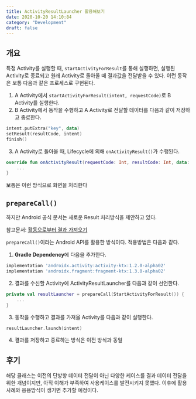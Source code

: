 ```yaml
---
title: ActivityResultLauncher 활용해보기
date: 2020-10-20 14:10:84
category: "Development"
draft: false
---
```


## 개요

특정 Activity를 실행할 때, `startActivityForResult`를 통해 실행하면, 실행된 Activity로 종료되고 원래 Activity로 돌아올 때 결과값을 전달받을 수 있다.
이런 동작은 보통 다음과 같은 프로세스로 구현된다.

1. A Activity에서 `startActivityForResult(intent, requestCode)`로 B Activity를 실행한다.
2. B Activity에서 동작을 수행하고 A Activity로 전달할 데이터를 다음과 같이 저장하고 종료한다.

```kotlin
intent.putExtra("key", data)
setResult(resultCode, intent)
finish()
```

3. A Activity로 돌아올 때, Lifecycle에 의해 `onActivityResult()`가 수행된다.

```kotlin
override fun onActivityResult(requestCode: Int, resultCode: Int, data: Intent?) {
    ...
}
```

보통은 이런 방식으로 화면을 처리한다

## `prepareCall()`

하지만 Android 공식 문서는 새로운 Result 처리방식을 제안하고 있다.

참고문서: [활동으로부터 결과 가져오기](https://developer.android.com/training/basics/intents/result?hl=ko)

`prepareCall()`이라는 Android API를 활용한 방식이다. 적용방법은 다음과 같다.

1. **Gradle Dependency**에 다음을 추가한다.

```groovy
implementation 'androidx.activity:activity-ktx:1.2.0-alpha02'
implementation 'androidx.fragment:fragment-ktx:1.3.0-alpha02'
```

2. 결과를 수신할 Activity에 ActivityResultLauncher를 다음과 같이 선언한다.

```kotlin
private val resultLauncher = prepareCall(StartActivityForResult()) {
    ...
}
```

3. 동작을 수행하고 결과를 가져올 Activity를 다음과 같이 실행한다.

```kotlin
resultLauncher.launch(intent)
```

4. 결과를 저장하고 종료하는 방식은 이전 방식과 동일

## 후기

해당 클래스는 이전의 단방향 데이터 전달이 아닌 다양한 케이스를 결과 데이터 전달을 위한 개념이지만, 아직 이해가 부족하여 사용케이스를 발전시키지 못했다. 이후에 활용사례와 응용방식이 생기면 추가할 예정이다.
